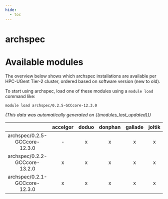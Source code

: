 ```yaml
---
hide:
  - toc
---
```


archspec
========

# Available modules


The overview below shows which archspec installations are available per HPC-UGent Tier-2 cluster, ordered based on software version (new to old).

To start using archspec, load one of these modules using a `module load` command like:

```shell
module load archspec/0.2.5-GCCcore-12.3.0
```

*(This data was automatically generated on {{modules_last_updated}})*  

| |accelgor|doduo|donphan|gallade|joltik|shinx|
| :---: | :---: | :---: | :---: | :---: | :---: | :---: |
|archspec/0.2.5-GCCcore-12.3.0|-|x|x|x|x|-|
|archspec/0.2.2-GCCcore-13.2.0|x|x|x|x|x|x|
|archspec/0.2.1-GCCcore-12.3.0|x|x|x|x|x|x|
